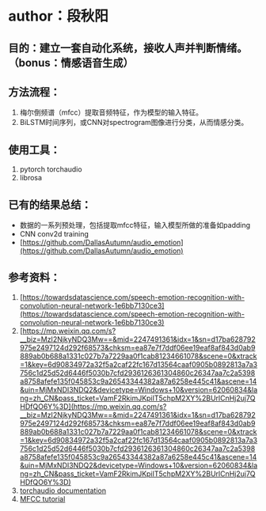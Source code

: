 # author：段秋阳

## 目的：建立一套自动化系统，接收人声并判断情绪。（bonus：情感语音生成）

## 方法流程：
1. 梅尔倒频谱（mfcc）提取音频特征，作为模型的输入特征。
2. BiLSTM时间序列，或CNN对spectrogram图像进行分类，从而情感分类。

## 使用工具：
1. pytorch torchaudio
2. librosa

## 已有的结果总结：
- 数据的一系列预处理，包括提取mfcc特征，输入模型所做的准备如padding
- CNN conv2d training
- [https://github.com/DallasAutumn/audio_emotion](https://github.com/DallasAutumn/audio_emotion)

## 参考资料：
1. [https://towardsdatascience.com/speech-emotion-recognition-with-convolution-neural-network-1e6bb7130ce3](https://towardsdatascience.com/speech-emotion-recognition-with-convolution-neural-network-1e6bb7130ce3)
2. [https://mp.weixin.qq.com/s?__biz=MzI2NjkyNDQ3Mw==&mid=2247491361&idx=1&sn=d17ba628792975e2497124d292f68573&chksm=ea87e7f7ddf06ee19eaf8af843d0ab9889ab0b688a1331c027b7a7229aa0f1cab81234661078&scene=0&xtrack=1&key=6d90834972a32f5a2caf22fc167d13564caaf0905b0892813a7a3756c1d25d52d6446f5030b7cfd2936126361304860c26347aa7c2a5398a8758afefe135f045853c9a26543344382a87a6258e445c41&ascene=14&uin=MjMxNDI3NDQ2&devicetype=Windows+10&version=62060834&lang=zh_CN&pass_ticket=VamF2RkimJKpiIT5chpM2XY%2BUrlCnHj2uj7QHDfQO6Y%3D](https://mp.weixin.qq.com/s?__biz=MzI2NjkyNDQ3Mw==&mid=2247491361&idx=1&sn=d17ba628792975e2497124d292f68573&chksm=ea87e7f7ddf06ee19eaf8af843d0ab9889ab0b688a1331c027b7a7229aa0f1cab81234661078&scene=0&xtrack=1&key=6d90834972a32f5a2caf22fc167d13564caaf0905b0892813a7a3756c1d25d52d6446f5030b7cfd2936126361304860c26347aa7c2a5398a8758afefe135f045853c9a26543344382a87a6258e445c41&ascene=14&uin=MjMxNDI3NDQ2&devicetype=Windows+10&version=62060834&lang=zh_CN&pass_ticket=VamF2RkimJKpiIT5chpM2XY%2BUrlCnHj2uj7QHDfQO6Y%3D)
3. [torchaudio documentation](https://pytorch.org/audio/)
4. [MFCC tutorial](http://practicalcryptography.com/miscellaneous/machine-learning/guide-mel-frequency-cepstral-coefficients-mfccs/)